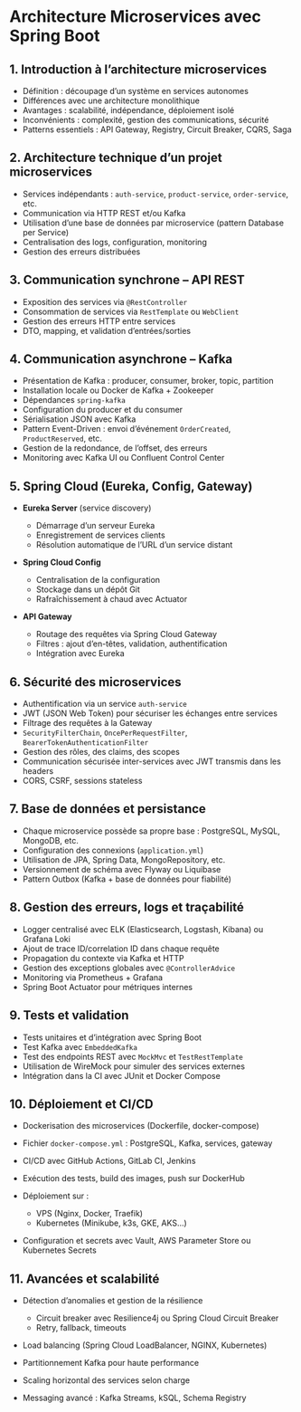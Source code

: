 # Architecture Microservices avec Spring Boot

## 1. Introduction à l’architecture microservices

* Définition : découpage d’un système en services autonomes
* Différences avec une architecture monolithique
* Avantages : scalabilité, indépendance, déploiement isolé
* Inconvénients : complexité, gestion des communications, sécurité
* Patterns essentiels : API Gateway, Registry, Circuit Breaker, CQRS, Saga

## 2. Architecture technique d’un projet microservices

* Services indépendants : `auth-service`, `product-service`, `order-service`, etc.
* Communication via HTTP REST et/ou Kafka
* Utilisation d’une base de données par microservice (pattern Database per Service)
* Centralisation des logs, configuration, monitoring
* Gestion des erreurs distribuées

## 3. Communication synchrone – API REST

* Exposition des services via `@RestController`
* Consommation de services via `RestTemplate` ou `WebClient`
* Gestion des erreurs HTTP entre services
* DTO, mapping, et validation d’entrées/sorties

## 4. Communication asynchrone – Kafka

* Présentation de Kafka : producer, consumer, broker, topic, partition
* Installation locale ou Docker de Kafka + Zookeeper
* Dépendances `spring-kafka`
* Configuration du producer et du consumer
* Sérialisation JSON avec Kafka
* Pattern Event-Driven : envoi d’événement `OrderCreated`, `ProductReserved`, etc.
* Gestion de la redondance, de l’offset, des erreurs
* Monitoring avec Kafka UI ou Confluent Control Center

## 5. Spring Cloud (Eureka, Config, Gateway)

* **Eureka Server** (service discovery)

  * Démarrage d’un serveur Eureka
  * Enregistrement de services clients
  * Résolution automatique de l’URL d’un service distant
* **Spring Cloud Config**

  * Centralisation de la configuration
  * Stockage dans un dépôt Git
  * Rafraîchissement à chaud avec Actuator
* **API Gateway**

  * Routage des requêtes via Spring Cloud Gateway
  * Filtres : ajout d’en-têtes, validation, authentification
  * Intégration avec Eureka

## 6. Sécurité des microservices

* Authentification via un service `auth-service`
* JWT (JSON Web Token) pour sécuriser les échanges entre services
* Filtrage des requêtes à la Gateway
* `SecurityFilterChain`, `OncePerRequestFilter`, `BearerTokenAuthenticationFilter`
* Gestion des rôles, des claims, des scopes
* Communication sécurisée inter-services avec JWT transmis dans les headers
* CORS, CSRF, sessions stateless

## 7. Base de données et persistance

* Chaque microservice possède sa propre base : PostgreSQL, MySQL, MongoDB, etc.
* Configuration des connexions (`application.yml`)
* Utilisation de JPA, Spring Data, MongoRepository, etc.
* Versionnement de schéma avec Flyway ou Liquibase
* Pattern Outbox (Kafka + base de données pour fiabilité)

## 8. Gestion des erreurs, logs et traçabilité

* Logger centralisé avec ELK (Elasticsearch, Logstash, Kibana) ou Grafana Loki
* Ajout de trace ID/correlation ID dans chaque requête
* Propagation du contexte via Kafka et HTTP
* Gestion des exceptions globales avec `@ControllerAdvice`
* Monitoring via Prometheus + Grafana
* Spring Boot Actuator pour métriques internes

## 9. Tests et validation

* Tests unitaires et d’intégration avec Spring Boot
* Test Kafka avec `EmbeddedKafka`
* Test des endpoints REST avec `MockMvc` et `TestRestTemplate`
* Utilisation de WireMock pour simuler des services externes
* Intégration dans la CI avec JUnit et Docker Compose

## 10. Déploiement et CI/CD

* Dockerisation des microservices (Dockerfile, docker-compose)
* Fichier `docker-compose.yml` : PostgreSQL, Kafka, services, gateway
* CI/CD avec GitHub Actions, GitLab CI, Jenkins
* Exécution des tests, build des images, push sur DockerHub
* Déploiement sur :

  * VPS (Nginx, Docker, Traefik)
  * Kubernetes (Minikube, k3s, GKE, AKS…)
* Configuration et secrets avec Vault, AWS Parameter Store ou Kubernetes Secrets

## 11. Avancées et scalabilité

* Détection d’anomalies et gestion de la résilience

  * Circuit breaker avec Resilience4j ou Spring Cloud Circuit Breaker
  * Retry, fallback, timeouts
* Load balancing (Spring Cloud LoadBalancer, NGINX, Kubernetes)
* Partitionnement Kafka pour haute performance
* Scaling horizontal des services selon charge
* Messaging avancé : Kafka Streams, kSQL, Schema Registry
